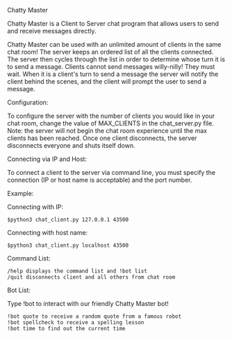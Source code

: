 Chatty Master 

Chatty Master is a Client to Server chat program that allows users to send and receive messages directly.

Chatty Master can be used with an unlimited amount of clients in the same chat room! The server keeps an ordered list of all the clients connected. The server then cycles through the list in order to determine whose turn it is to send a message. Clients cannot send messages willy-nilly! They must wait. When it is a client's turn to send a message the server will notify the client behind the scenes, and the client will prompt the user to send a message.

Configuration:

To configure the server with the number of clients you would like in your chat room, change the value of MAX_CLIENTS in the chat_server.py file. Note: the server will not begin the chat room experience until the max clients has been reached. Once one client disconnects, the server disconnects everyone and shuts itself down.

Connecting via IP and Host:

To connect a client to the server via command line, you must specify the connection (IP or host name is acceptable) and the port number.

Example:

Connecting with IP:
	
	$python3 chat_client.py 127.0.0.1 43500

Connecting with host name:	

	$python3 chat_client.py localhost 43500

Command List:
	
	/help displays the command list and !bot list
	/quit disconnects client and all others from chat room

Bot List:

Type !bot to interact with our friendly Chatty Master bot!

	!bot quote to receive a random quote from a famous robot
	!bot spellcheck to receive a spelling lesson
	!bot time to find out the current time

